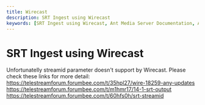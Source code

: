```yaml
---
title: Wirecast
description: SRT Ingest using Wirecast
keywords: [SRT Ingest using Wirecast, Ant Media Server Documentation, Ant Media Server Tutorials]
---
```


# SRT Ingest using Wirecast

Unfortunatelly streamid parameter doesn't support by Wirecast. Please check these links for more detail:  
https://telestreamforum.forumbee.com/t/35hpl27/wire-18259-any-updates  
https://telestreamforum.forumbee.com/t/m1hmr17/14-1-srt-output  
https://telestreamforum.forumbee.com/t/60hfs0h/srt-streamid